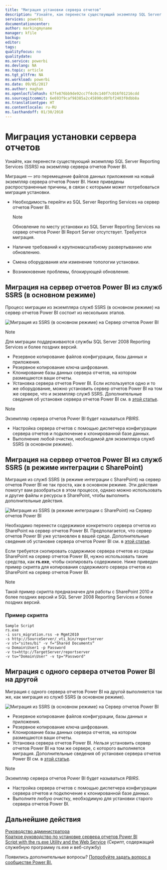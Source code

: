 ```yaml
---
title: "Миграция установки сервера отчетов"
description: "Узнайте, как перенести существующий экземпляр SQL Server Reporting Services на экземпляр сервера отчетов Power BI."
services: powerbi
documentationcenter: 
author: markingmyname
manager: kfile
backup: 
editor: 
tags: 
qualityfocus: no
qualitydate: 
ms.service: powerbi
ms.devlang: NA
ms.topic: article
ms.tgt_pltfrm: NA
ms.workload: powerbi
ms.date: 09/05/2017
ms.author: maghan
ms.openlocfilehash: 67fe876bb9de92cc7f4c0c140f7c016f01216cdd
ms.sourcegitcommit: 6e693f9caf98385a2c45890cd0fbf2403f0dbb8a
ms.translationtype: HT
ms.contentlocale: ru-RU
ms.lasthandoff: 01/30/2018
---
```

# <a name="migrate-a-report-server-installation"></a>Миграция установки сервера отчетов
Узнайте, как перенести существующий экземпляр SQL Server Reporting Services (SSRS) на экземпляр сервера отчетов Power BI.

Миграция — это перемещение файлов данных приложения на новый экземпляр сервера отчетов Power BI. Ниже приведены распространенные причины, в связи с которыми может потребоваться миграция установки.

* Необходимость перейти из SQL Server Reporting Services на сервер отчетов Power BI.
  
  > [!NOTE]
  > Обновление по месту установки из SQL Server Reporting Services на сервер отчетов Power BI Report Server отсутствует. Требуется миграция.
  > 
  > 
* Наличие требований к крупномасштабному развертыванию или обновлению.
* Смена оборудования или изменение топологии установки.
* Возникновение проблемы, блокирующей обновление.

## <a name="migrating-to-power-bi-report-server-from-ssrs-native-mode"></a>Миграция на сервер отчетов Power BI из служб SSRS (в основном режиме)
Процесс миграции из экземпляра служб SSRS (в основном режиме) на сервер отчетов Power BI состоит из нескольких этапов.

![](media/migrate-report-server/migrate-from-ssrs-native.png "Миграция из SSRS (в основном режиме) на Сервер отчетов Power BI")

> [!NOTE]
> Для миграции поддерживаются службы SQL Server 2008 Reporting Services и более поздних версий.
> 
> 

* Резервное копирование файлов конфигурации, базы данных и приложения.
* Резервное копирование ключа шифрования.
* Клонирование базы данных сервера отчетов, на котором размещаются ваши отчеты.
* Установка сервера отчетов Power BI. Если используется одно и то же оборудование, можно установить сервер отчетов Power BI на том же сервере, что и экземпляр служб SSRS. Дополнительные сведения об установке сервера отчетов Power BI см. в [этой статье](install-report-server.md).

> [!NOTE]
> Экземпляр сервера отчетов Power BI будет называться *PBIRS*.
> 
> 

* Настройка сервера отчетов с помощью диспетчера конфигурации сервера отчетов и подключение к клонированной базе данных.
* Выполнение любой очистки, необходимой для экземпляра служб SSRS (в основном режиме).

## <a name="migration-to-power-bi-report-server-from-ssrs-sharepoint-integrated-mode"></a>Миграция на сервер отчетов Power BI из служб SSRS (в режиме интеграции с SharePoint)
Миграция из служб SSRS (в режиме интеграции с SharePoint) на сервер отчетов Power BI не так проста, как в основном режиме. Эти действия помогут вам разобраться в этом процессе, однако можно использовать и другие файлы и ресурсы в SharePoint, чтобы выполнить дополнительные действия.

![](media/migrate-report-server/migrate-from-ssrs-sharepoint.png "Миграция из SSRS (в режиме интеграции с SharePoint) на Сервер отчетов Power BI")

Необходимо перенести содержимое конкретного сервера отчетов из SharePoint на сервер отчетов Power BI. Предполагается, что сервер отчетов Power BI уже установлен в вашей среде. Дополнительные сведения об установке сервера отчетов Power BI см. в [этой статье](install-report-server.md).

Если требуется скопировать содержимое сервера отчетов из среды SharePoint на сервер отчетов Power BI, нужно использовать такие средства, как **rs.exe**, чтобы скопировать содержимое. Ниже приведен пример скрипта для копирования содержимого сервера отчетов из SharePoint на сервер отчетов Power BI.

> [!NOTE]
> Такой пример скрипта предназначен для работы с SharePoint 2010 и более поздних версий и SQL Server 2008 Reporting Services и более поздних версий.
> 
> 

### <a name="sample-script"></a>Пример скрипта
```
Sample Script
rs.exe
-i ssrs_migration.rss -e Mgmt2010
-s http://SourceServer/_vti_bin/reportserver
-v st="sites/bi" -v f="Shared Documents“
-u Domain\User1 -p Password
-v ts=http://TargetServer/reportserver
-v tu="Domain\User" -v tp="Password"
```

## <a name="migrateing-from-one-power-bi-report-server-to-another"></a>Миграция с одного сервера отчетов Power BI на другой
Миграция с одного сервера отчетов Power BI на другой выполняется так же, как миграция из служб SSRS (в основном режиме).

![](media/migrate-report-server/migrate-from-pbirs.png "Миграция из SSRS (в основном режиме) на Сервер отчетов Power BI")

* Резервное копирование файлов конфигурации, базы данных и приложения.
* Резервное копирование ключа шифрования.
* Клонирование базы данных сервера отчетов, на котором размещаются ваши отчеты.
* Установка сервера отчетов Power BI. *Нельзя* установить сервер отчетов Power BI на том же сервере, с которого выполняется миграция. Дополнительные сведения об установке сервера отчетов Power BI см. в [этой статье](install-report-server.md).

> [!NOTE]
> Экземпляр сервера отчетов Power BI будет называться *PBIRS*.
> 
> 

* Настройка сервера отчетов с помощью диспетчера конфигурации сервера отчетов и подключение к клонированной базе данных.
* Выполните любую очистку, необходимую для установки старого сервера отчетов Power BI.

## <a name="next-steps"></a>Дальнейшие действия
[Руководство администратора](admin-handbook-overview.md)  
[Краткое руководство по установке сервера отчетов Power BI](quickstart-install-report-server.md)  
[Script with the rs.exe Utility and the Web Service](https://docs.microsoft.com/sql/reporting-services/tools/script-with-the-rs-exe-utility-and-the-web-service) (Скрипт, содержащий служебную программу rs.exe и веб-службу)

Появились дополнительные вопросы? [Попробуйте задать вопрос в сообществе Power BI.](https://community.powerbi.com/)

